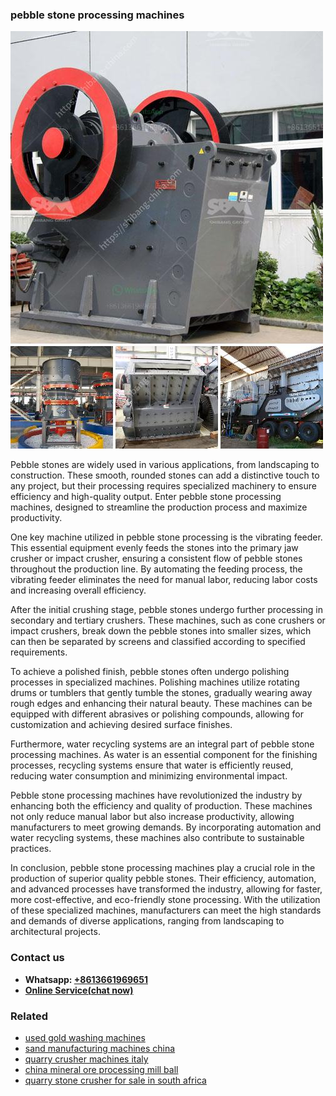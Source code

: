 <h3>pebble stone processing machines</h3><img src='1708663444.jpg' alt=''><p>Pebble stones are widely used in various applications, from landscaping to construction. These smooth, rounded stones can add a distinctive touch to any project, but their processing requires specialized machinery to ensure efficiency and high-quality output. Enter pebble stone processing machines, designed to streamline the production process and maximize productivity.</p><p>One key machine utilized in pebble stone processing is the vibrating feeder. This essential equipment evenly feeds the stones into the primary jaw crusher or impact crusher, ensuring a consistent flow of pebble stones throughout the production line. By automating the feeding process, the vibrating feeder eliminates the need for manual labor, reducing labor costs and increasing overall efficiency.</p><p>After the initial crushing stage, pebble stones undergo further processing in secondary and tertiary crushers. These machines, such as cone crushers or impact crushers, break down the pebble stones into smaller sizes, which can then be separated by screens and classified according to specified requirements.</p><p>To achieve a polished finish, pebble stones often undergo polishing processes in specialized machines. Polishing machines utilize rotating drums or tumblers that gently tumble the stones, gradually wearing away rough edges and enhancing their natural beauty. These machines can be equipped with different abrasives or polishing compounds, allowing for customization and achieving desired surface finishes.</p><p>Furthermore, water recycling systems are an integral part of pebble stone processing machines. As water is an essential component for the finishing processes, recycling systems ensure that water is efficiently reused, reducing water consumption and minimizing environmental impact.</p><p>Pebble stone processing machines have revolutionized the industry by enhancing both the efficiency and quality of production. These machines not only reduce manual labor but also increase productivity, allowing manufacturers to meet growing demands. By incorporating automation and water recycling systems, these machines also contribute to sustainable practices.</p><p>In conclusion, pebble stone processing machines play a crucial role in the production of superior quality pebble stones. Their efficiency, automation, and advanced processes have transformed the industry, allowing for faster, more cost-effective, and eco-friendly stone processing. With the utilization of these specialized machines, manufacturers can meet the high standards and demands of diverse applications, ranging from landscaping to architectural projects.</p><h3>Contact us</h3><ul><li><strong>Whatsapp:&nbsp;<a href="https://wa.me/8613661969651">+8613661969651</a></strong></li><li><a href="https://swt.shibang-china.com/?git&amp;zhl&amp;pebble stone processing machines"><strong>Online Service(chat now)</strong></a></li></ul><h3>Related</h3><ul><li><a href='used gold washing machines.md'>used gold washing machines</a></li><li><a href='sand manufacturing machines china.md'>sand manufacturing machines china</a></li><li><a href='quarry crusher machines italy.md'>quarry crusher machines italy</a></li><li><a href='china mineral ore processing mill ball.md'>china mineral ore processing mill ball</a></li><li><a href='quarry stone crusher for sale in south africa.md'>quarry stone crusher for sale in south africa</a></li></ul>